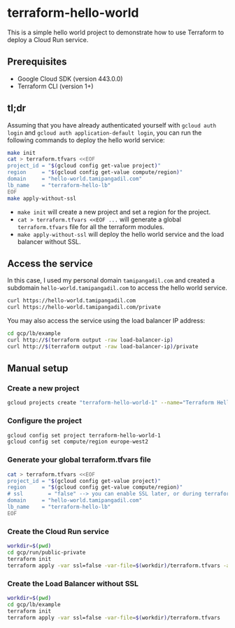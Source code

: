# terraform-hello-world

This is a simple hello world project to demonstrate how to use Terraform to deploy a Cloud Run service.

## Prerequisites

- Google Cloud SDK (version 443.0.0)
- Terraform CLI (version 1+)

## tl;dr

Assuming that you have already authenticated yourself with `gcloud auth login` and `gcloud auth application-default login`, you can run the following commands to deploy the hello world service:

```sh
make init
cat > terraform.tfvars <<EOF
project_id = "$(gcloud config get-value project)"
region     = "$(gcloud config get-value compute/region)"
domain     = "hello-world.tamipangadil.com"
lb_name    = "terraform-hello-lb"
EOF
make apply-without-ssl
```

- `make init` will create a new project and set a region for the project.
- `cat > terraform.tfvars <<EOF ...` will generate a global `terraform.tfvars` file for all the terraform modules.
- `make apply-without-ssl` will deploy the hello world service and the load balancer without SSL.

## Access the service

In this case, I used my personal domain `tamipangadil.com` and created a subdomain `hello-world.tamipangadil.com` to access the hello world service.

```sh
curl https://hello-world.tamipangadil.com
curl https://hello-world.tamipangadil.com/private
```

You may also access the service using the load balancer IP address:

```sh
cd gcp/lb/example
curl http://$(terraform output -raw load-balancer-ip)
curl http://$(terraform output -raw load-balancer-ip)/private
```

## Manual setup

### Create a new project

```sh
gcloud projects create "terraform-hello-world-1" --name="Terraform Hello World 1"
```

### Configure the project

```sh
gcloud config set project terraform-hello-world-1
gcloud config set compute/region europe-west2
```

### Generate your global terraform.tfvars file

```sh
cat > terraform.tfvars <<EOF
project_id = "$(gcloud config get-value project)"
region     = "$(gcloud config get-value compute/region)"
# ssl        = "false" --> you can enable SSL later, or during terraform apply -var ssl=true
domain     = "hello-world.tamipangadil.com"
lb_name    = "terraform-hello-lb"
EOF
```

### Create the Cloud Run service

```sh
workdir=$(pwd)
cd gcp/run/public-private
terraform init
terraform apply -var ssl=false -var-file=$(workdir)/terraform.tfvars -auto-approve
```

### Create the Load Balancer without SSL

```sh
workdir=$(pwd)
cd gcp/lb/example
terraform init
terraform apply -var ssl=false -var-file=$(workdir)/terraform.tfvars
```
